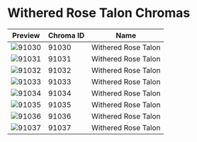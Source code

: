 # Withered Rose Talon Chromas

| Preview | Chroma ID | Name |
|---------|-----------|------|
| ![91030](https://raw.communitydragon.org/latest/plugins/rcp-be-lol-game-data/global/default/v1/champion-chroma-images/91/91030.png) | 91030 | Withered Rose Talon |
| ![91031](https://raw.communitydragon.org/latest/plugins/rcp-be-lol-game-data/global/default/v1/champion-chroma-images/91/91031.png) | 91031 | Withered Rose Talon |
| ![91032](https://raw.communitydragon.org/latest/plugins/rcp-be-lol-game-data/global/default/v1/champion-chroma-images/91/91032.png) | 91032 | Withered Rose Talon |
| ![91033](https://raw.communitydragon.org/latest/plugins/rcp-be-lol-game-data/global/default/v1/champion-chroma-images/91/91033.png) | 91033 | Withered Rose Talon |
| ![91034](https://raw.communitydragon.org/latest/plugins/rcp-be-lol-game-data/global/default/v1/champion-chroma-images/91/91034.png) | 91034 | Withered Rose Talon |
| ![91035](https://raw.communitydragon.org/latest/plugins/rcp-be-lol-game-data/global/default/v1/champion-chroma-images/91/91035.png) | 91035 | Withered Rose Talon |
| ![91036](https://raw.communitydragon.org/latest/plugins/rcp-be-lol-game-data/global/default/v1/champion-chroma-images/91/91036.png) | 91036 | Withered Rose Talon |
| ![91037](https://raw.communitydragon.org/latest/plugins/rcp-be-lol-game-data/global/default/v1/champion-chroma-images/91/91037.png) | 91037 | Withered Rose Talon |